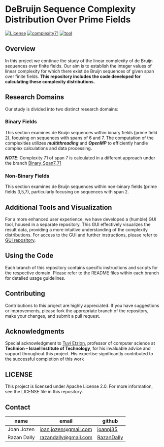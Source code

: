 # DeBruijn Sequence Complexity Distribution Over Prime Fields
[![License](https://img.shields.io/badge/license-Apache_2.0-green)](https://github.com/joannj35/debruijn-sequence-complexity-distribution/blob/main/LICENSE)
[![complexity71](https://img.shields.io/badge/complexity_71-branch-orange)](https://github.com/joannj35/debruijn-sequence-complexity-distribution/tree/Binary_Span7_71)
[![tool](https://img.shields.io/badge/GUI-DSP-8A2BE2)](https://github.com/joannj35/debruijn-sequence-parser)

## Overview
In this project we continue the study of the linear complexity of de Bruijn sequences over finite fields. Our aim is to establish the integer values of
linear complexity for which there exist de Bruijn sequences of given span over finite fields. **This repository includes the code developed for calculating these complexity distributions.**

## Research Domains
Our study is divided into two distinct research domains:
  
### Binary Fields
This section examines de Bruijn sequences within binary fields (prime field 2), focusing on sequences with spans of 6 and 7. The computation of the complexities utilizes ***multithreading*** and ***OpenMP*** to efficiently handle complex calculations and data processing.

***NOTE***:
Complexity 71 of span 7 is calculated in a different approach under the branch [Binary_Span7_71](https://github.com/joannj35/debruijn-sequence-complexity-distribution/tree/Binary_Span7_71)

### Non-Binary Fields
This section examines de Bruijn sequences within non-binary fields (prime fields 3,5,7), particularly focusing on sequences with span 2.

## Additional Tools and Visualization
For a more enhanced user experience, we have developed a (humble) GUI tool, housed in a separate repository. This GUI effectively visualizes the result data, providing a more intuitive understanding of the complexity distributions. For access to the GUI and further instructions, please refer to [GUI repository](https://github.com/joannj35/debruijn-sequence-parser).

## Using the Code
Each branch of this repository contains specific instructions and scripts for the respective domain. Please refer to the README files within each branch for detailed usage guidelines.

## Contributing
Contributions to this project are highly appreciated. If you have suggestions or improvements, please fork the appropriate branch of the repository, make your changes, and submit a pull request.

## Acknowledgments
Special acknowledgment to [Tuvi Etzion](https://etzion.net.technion.ac.il/), professor of computer science at **Technion – Israel Institute of Technology**, for his invaluable advice and support throughout this project. His expertise significantly contributed to the successful completion of this work

## LICENSE
This project is licensed under Apache License 2.0. For more information, see the LICENSE file in this repository.

## Contact
name       |                   email                      |    github
-----------|----------------------------------------------|----------------------------------------
Joan Jozen | [joan.jozen@gmail.com](mailto:joan.jozen@gmail.com) | [joannj35](https://github.com/joannj35)
Razan Dally| [razandally@gmail.com](mailto:razandally@gmail.com) | [RazanDally](https://github.com/RazanDally)
